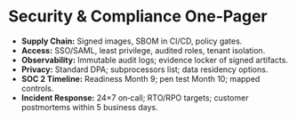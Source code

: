 # Security & Compliance One‑Pager

- **Supply Chain:** Signed images, SBOM in CI/CD, policy gates.  
- **Access:** SSO/SAML, least privilege, audited roles, tenant isolation.  
- **Observability:** Immutable audit logs; evidence locker of signed artifacts.  
- **Privacy:** Standard DPA; subprocessors list; data residency options.  
- **SOC 2 Timeline:** Readiness Month 9; pen test Month 10; mapped controls.  
- **Incident Response:** 24×7 on‑call; RTO/RPO targets; customer postmortems within 5 business days.
